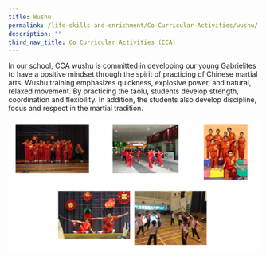 ```yaml
---
title: Wushu
permalink: /life-skills-and-enrichment/Co-Curricular-Activities/wushu/
description: ""
third_nav_title: Co Curricular Activities (CCA)
---
```


In our school, CCA wushu is committed in developing our young Gabrielites to have a positive mindset through the spirit of practicing of Chinese martial arts. Wushu training emphasizes quickness, explosive power, and natural, relaxed movement. By practicing the taolu, students develop strength, coordination and flexibility. In addition, the students also develop discipline, focus and respect in the martial tradition.

![](/images/wushu.png)